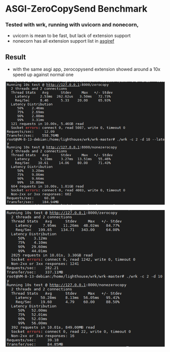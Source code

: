 # ASGI-ZeroCopySend Benchmark

### Tested with wrk, running with uvicorn and nonecorn, 

- uvicorn is mean to be fast, but lack of extension support
- nonecorn has all extension support list in [asgiref](https://asgi.readthedocs.io/en/latest/extensions.html)


## Result

- with the same asgi app, zerocopysend extension showed around a 10x speed up against normal one

![with uvicorn](https://raw.githubusercontent.com/synodriver/ASGI-Zerocopysend-Benchmark/main/result/20220621113603.png)

![with nonecorn](https://raw.githubusercontent.com/synodriver/ASGI-Zerocopysend-Benchmark/main/result/20220621113629.png)
